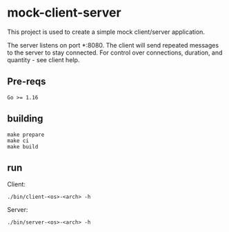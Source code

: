 # mock-client-server

This project is used to create a simple mock client/server application.

The server listens on port *:8080.  The client will send repeated messages to the server to stay connected. For control
over connections, duration, and quantity - see client help.

## Pre-reqs

```
Go >= 1.16
```

## building

```
make prepare
make ci
make build
```


## run

Client:

```
./bin/client-<os>-<arch> -h
```

Server:

```
./bin/server-<os>-<arch> -h
```

